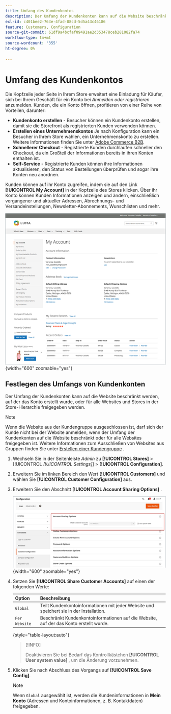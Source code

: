 ```yaml
---
title: Umfang des Kundenkontos
description: Der Umfang der Kundenkonten kann auf die Website beschränkt werden, auf der das Konto erstellt wurde, oder für alle Websites und Stores in der Store-Hierarchie freigegeben werden.
exl-id: c401bee2-763e-4fad-88cd-5d5a43c46186
feature: Customers, Configuration
source-git-commit: 61df9a4bcfaf09491ae2d353478ceb281082fa74
workflow-type: tm+mt
source-wordcount: '355'
ht-degree: 0%

---
```


# Umfang des Kundenkontos

Die Kopfzeile jeder Seite in Ihrem Store erweitert eine Einladung für Käufer, sich bei Ihrem Geschäft für ein Konto bei _Anmelden oder registrieren_ anzumelden. Kunden, die ein Konto öffnen, profitieren von einer Reihe von Vorteilen, darunter:

* **Kundenkonto erstellen** - Besucher können ein Kundenkonto erstellen, damit sie die Storefront als registrierten Kunden verwenden können.
* **Erstellen eines Unternehmenskontos** Je nach Konfiguration kann ein Besucher in Ihrem Store wählen, ein Unternehmenskonto zu erstellen. Weitere Informationen finden Sie unter [Adobe Commerce B2B](../b2b/introduction.md).
* **Schnellerer Checkout** - Registrierte Kunden durchlaufen schneller den Checkout, da ein Großteil der Informationen bereits in ihren Konten enthalten ist.
* **Self-Service** - Registrierte Kunden können ihre Informationen aktualisieren, den Status von Bestellungen überprüfen und sogar ihre Konten neu anordnen.

Kunden können auf ihr Konto zugreifen, indem sie auf den Link **[!UICONTROL My Account]** in der Kopfzeile des Stores klicken. Über ihr Konto können Kunden Informationen anzeigen und ändern, einschließlich vergangener und aktueller Adressen, Abrechnungs- und Versandeinstellungen, Newsletter-Abonnements, Wunschlisten und mehr.

![Mein Konto](assets/account-dashboard-my-account.png){width="600" zoomable="yes"}

## Festlegen des Umfangs von Kundenkonten

Der Umfang der Kundenkonten kann auf die Website beschränkt werden, auf der das Konto erstellt wurde, oder für alle Websites und Stores in der Store-Hierarchie freigegeben werden.

>[!NOTE]
>
>Wenn die Website aus der Kundengruppe ausgeschlossen ist, darf sich der Kunde nicht bei der Website anmelden, wenn der Umfang der Kundenkonten auf die Website beschränkt oder für alle Websites freigegeben ist. Weitere Informationen zum Ausschließen von Websites aus Gruppen finden Sie unter [Erstellen einer Kundengruppe](customer-groups.md#create-a-customer-group) .

1. Wechseln Sie in der Seitenleiste _Admin_ zu **[!UICONTROL Stores]** > [!UICONTROL _[!UICONTROL Settings]_] > **[!UICONTROL Configuration]**.

1. Erweitern Sie im linken Bereich den Wert **[!UICONTROL Customers]** und wählen Sie **[!UICONTROL Customer Configuration]** aus.

1. Erweitern Sie den Abschnitt **[!UICONTROL Account Sharing Options]** .

   ![Optionen für die Kontofreigabe](assets/customer-configuration-account-sharing-options.png){width="600" zoomable="yes"}

1. Setzen Sie **[!UICONTROL Share Customer Accounts]** auf einen der folgenden Werte:

   | Option | Beschreibung |
   | --- | --- |
   | `Global` | Teilt Kundenkontoinformationen mit jeder Website und speichert sie in der Installation. |
   | `Per Website` | Beschränkt Kundenkontoinformationen auf die Website, auf der das Konto erstellt wurde. |

   {style="table-layout:auto"}

   >[!INFO]
   >
   > Deaktivieren Sie bei Bedarf das Kontrollkästchen **[!UICONTROL User system value]** , um die Änderung vorzunehmen.

1. Klicken Sie nach Abschluss des Vorgangs auf **[!UICONTROL Save Config]**.

   >[!NOTE]
   >
   >Wenn `Global` ausgewählt ist, werden die Kundeninformationen in **Mein Konto** (Adressen und Kontoinformationen, z. B. Kontaktdaten) freigegeben.
